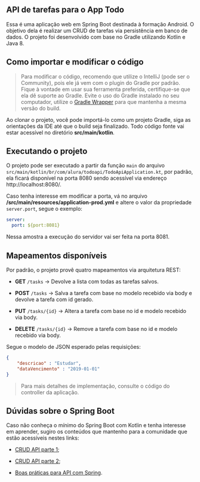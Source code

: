 ## API de tarefas para o App Todo

Essa é uma aplicação web em Spring Boot destinada à formação Android. O objetivo dela é realizar um CRUD de tarefas via persistência em banco de dados. O projeto foi desenvolvido com base no Gradle utilizando Kotlin e Java 8.

## Como importar e modificar o código

> Para modificar o código, recomendo que utilize o IntelliJ (pode ser o Community), pois ele já vem com o plugin do Gradle por padrão. Fique à vontade em usar sua ferramenta preferida, certifique-se que ela dê suporte ao Gradle. Evite o uso do Gradle instalado no seu computador, utilize o [Gradle Wrapper](https://medium.com/collabcode/gradle-nativo-ou-wrapper-saiba-qual-utilizar-e029058bf80) para que mantenha a mesma versão do build.

Ao clonar o projeto, você pode importá-lo como um projeto Gradle, siga as orientações da IDE até que o build seja finalizado. Todo código fonte vai estar acessível no diretório **src/main/kotlin**.

## Executando o projeto

O projeto pode ser executado a partir da função `main` do arquivo `src/main/kotlin/br/com/alura/todoapi/TodoApiApplication.kt`, por padrão, ela ficará disponível na porta 8080 sendo acessível via endereço http://localhost:8080/.

Caso tenha interesse em modificar a porta, vá no arquivo **/src/main/resources/application-prod.yml** e altere o valor da propriedade `server.port`, segue o exemplo:

```yml
server:
  port: ${port:8081}
```

Nessa amostra a execução do servidor vai ser feita na porta 8081.

## Mapeamentos disponíveis

Por padrão, o projeto provê quatro mapeamentos via arquitetura REST:

- **GET** `/tasks` -> Devolve a lista com todas as tarefas salvos.

- **POST** `/tasks` -> Salva a tarefa com base no modelo recebido via body e devolve a tarefa com id gerado.

- **PUT** `/tasks/{id}` -> Altera a tarefa com base no id e modelo recebido via body.

- **DELETE** `/tasks/{id}` -> Remove a tarefa com base no id e modelo recebido via body.

Segue o modelo de JSON esperado pelas requisições:

```json
{
	"descricao" : "Estudar",
	"dataVencimento" : "2019-01-01"
}
```

> Para mais detalhes de implementação, consulte o código do controller da aplicação.

## Dúvidas sobre o Spring Boot

Caso não conheça o mínimo do Spring Boot com Kotlin e tenha interesse em aprender, sugiro os conteúdos que mantenho para a comunidade que estão acessíveis nestes links:

- [CRUD API parte 1](https://medium.com/collabcode/implementando-uma-crud-api-no-spring-boot-com-kotlin-parte-1-c6e281d0f8f8);

- [CRUD API parte 2](https://medium.com/collabcode/implementando-uma-crud-api-no-spring-boot-com-kotlin-parte-2-3346312dc956);

- [Boas práticas para API com Spring](https://medium.com/collabcode/boas-pr%C3%A1ticas-para-a-implementa%C3%A7%C3%A3o-de-apis-no-spring-boot-com-kotlin-6e77aac110da).
